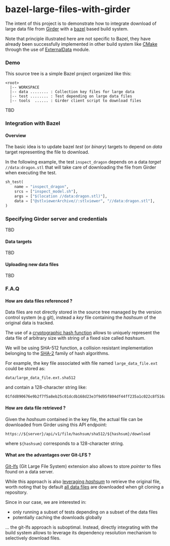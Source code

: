 # bazel-large-files-with-girder

The intent of this project is to demonstrate how to integrate download of large
data file from [Girder](http://girder.readthedocs.io) with a [bazel](https://bazel.build)
based build system.

Note that principle illustrated here are not specific to Bazel, they have already
been successfully implemented in other build system like [CMake](https://cmake.org)
through the use of [ExternalData](https://cmake.org/cmake/help/latest/module/ExternalData.html) module.

### Demo

This source tree is a simple Bazel project organized like this:
 
```
<root>
  |-- WORKSPACE
  |-- data ........ : Collection key files for large data
  |-- test ........ : Test depending on large data files
  |-- tools  ...... : Girder client script to download files
```

TBD


### Integration with Bazel

#### Overview

The basic idea is to update bazel *test* (or *binary*) targets to depend on *data*
target representing the file to download.
 
In the following example, the test `inspect_dragon` depends on a data *target* `//data:dragon.stl`
that will take care of downloading the file from Girder when executing the test.
 
```python
sh_test(
    name = "inspect_dragon",
    srcs = ["inspect_model.sh"],
    args = ["$(location //data:dragon.stl)"],
    data = ["@stlviewerArchive//:stlviewer", "//data:dragon.stl"],
)
```

### Specifying Girder server and credentials

TBD

#### Data targets

TBD

#### Uploading new data files

TBD

### F.A.Q

#### How are data files referenced ?

Data files are not directly stored in the source tree managed by the version
control system (e.g git), instead a *key* file containing the *hashsum* of the
original data is tracked.
 
The use of a [cryptographic hash function](https://en.wikipedia.org/wiki/Cryptographic_hash_function)
allows to uniquely represent the data file of arbitrary size with string of a
fixed size called *hashsum*.

We will be using SHA-512 function, a collision resistant implementation belonging to
the [SHA-2](https://en.wikipedia.org/wiki/SHA-2) family of hash algorithms.


For example, the key file associated with file named `large_data_file.ext`
could be stored as:

```
data/large_data_file.ext.sha512
```

and contain a 128-character string like:

```
01fdd890676e9b2f7f5a8eb25c01dcdb168d23e3f9d95f804df44ff235a1c022c8f516a4fe5871f37ebaa2188c640c7624c738c71c5f3965924b7bd2f9bab11b
```
 
 
#### How are data file retrieved ?

Given the *hashsum* contained in the key file, the actual file can be downloaded
from Girder using this API endpoint:

```
https://${server}/api/v1/file/hashsum/sha512/${hashsum}/download
```

where `${hashsum}` corresponds to a 128-character string.


#### What are the advantages over Git-LFS ? 

[Git-lfs](https://git-lfs.github.com/) (Git Large File System) extension also allows
to store *pointer* to files found on a data server.

While this approach is also [leveraging *hashsum*](https://github.com/git-lfs/git-lfs/blob/master/docs/spec.md)
to retrieve the original file, worth noting that by default [all data files](https://github.com/git-lfs/git-lfs/blob/master/docs/man/git-lfs-clone.1.ronn)
are downloaded when git cloning a repository.

Since in our case, we are interested in:

* only running a subset of tests depending on a subset of the data files
* potentially caching the downloads globally

... the git-lfs approach is suboptimal. Instead, directly integrating with the build
system allows to leverage its dependency resolution mechanism to selectively download
files.